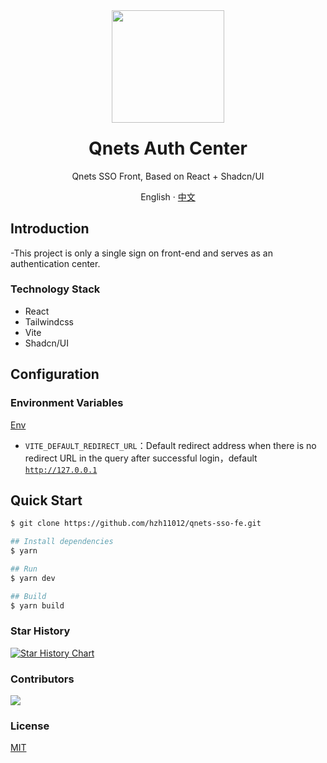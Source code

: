 <div align="center"><a name="readme-top"></a>
<img height="180" src="https://cdn.qnets.cn/logo.svg" />
<h1 style="margin-top: 1.5rem">Qnets Auth Center</h1>

Qnets SSO Front, Based on React + Shadcn/UI

English · [中文](./README-zh_CN.md)

</div>

## Introduction

-This project is only a single sign on front-end and serves as an authentication center.

### Technology Stack

- React
- Tailwindcss
- Vite
- Shadcn/UI

## Configuration

### Environment Variables

[Env](https://github.com/hzh11012/qnets-sso-fe/tree/master/.env)

- <code>VITE_DEFAULT_REDIRECT_URL</code>：Default redirect address when there is no redirect URL in the query after successful login，default <code>http://127.0.0.1</code>

## Quick Start

```bash
$ git clone https://github.com/hzh11012/qnets-sso-fe.git

## Install dependencies
$ yarn

## Run
$ yarn dev

## Build
$ yarn build
```

### Star History

[![Star History Chart](https://api.star-history.com/svg?repos=hzh11012/qnets-sso-fe&type=Date)](https://star-history.com/#hzh11012/qnets-sso-fe)

### Contributors

<a href="https://github.com/hzh11012/qnets-sso-fe/graphs/contributors"><img src="https://contrib.rocks/image?repo=hzh11012/qnets-sso-fe"></a>

### License

[MIT](https://github.com/hzh11012/qnets-sso-fe/blob/master/LICENSE)
